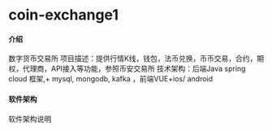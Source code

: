 # coin-exchange1

#### 介绍
数字货币交易所 项目描述：提供行情K线，钱包，法币兑换，币币交易，合约，期权，代理商，API接入等功能，参照币安交易所 技术架构：后端Java spring cloud 框架,+ mysql, mongodb, kafka ，前端VUE+ios/ android

#### 软件架构
软件架构说明

